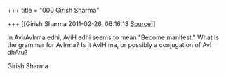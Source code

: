 +++
title = "000 Girish Sharma"

+++
[[Girish Sharma	2011-02-26, 06:16:13 [Source](https://groups.google.com/g/samskrita/c/sdhV7D0Ltbg)]]



In AvirAvIrma edhi, AviH edhi seems to mean "Become manifest." What is  
the grammar for AvIrma? Is it AvIH ma, or possibly a conjugation of AvI  
dhAtu?

Girish Sharma  

